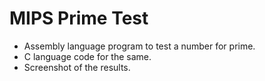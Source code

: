 # MIPS Prime Test

- Assembly language program to test a number for prime.
- C language code for the same.
- Screenshot of the results.